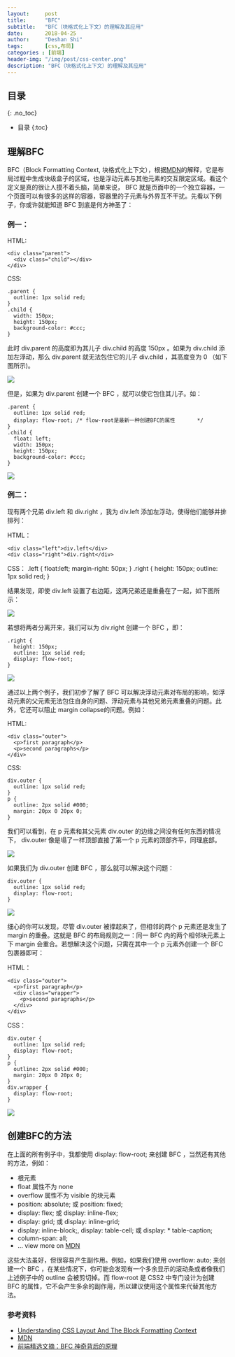 ```yaml
---
layout:     post
title:      "BFC"
subtitle:   "BFC（块格式化上下文）的理解及其应用"
date:       2018-04-25
author:     "Deshan Shi"
tags:       [css,布局]
categories : [前端]
header-img: "/img/post/css-center.png"
description: "BFC（块格式化上下文）的理解及其应用"
---
```


## 目录
{: .no_toc}

* 目录
{:toc}

## 理解BFC

BFC（Block Formatting Context, 块格式化上下文），根据[MDN](https://developer.mozilla.org/zh-CN/docs/Web/Guide/CSS/Block_formatting_context)的解释，它是布局过程中生成块级盒子的区域，也是浮动元素与其他元素的交互限定区域。看这个定义是真的很让人摸不着头脑，简单来说， BFC 就是页面中的一个独立容器，一个页面可以有很多的这样的容器，容器里的子元素与外界互不干扰。先看以下例子，你或许就能知道 BFC 到底是何方神圣了：

### 例一：

HTML:

	<div class="parent">
	  <div class="child"></div>
	</div>

CSS:

	.parent {
	  outline: 1px solid red;
	}
	.child {
	  width: 150px;
	  height: 150px;
	  background-color: #ccc;
	}

此时 div.parent 的高度即为其儿子 div.child 的高度 150px 。如果为 div.child 添加左浮动，那么 div.parent 就无法包住它的儿子 div.child ，其高度变为 0 （如下图所示)。

 ![](https://i.loli.net/2018/10/15/5bc4589889eaa.png)

但是，如果为 div.parent 创建一个 BFC ，就可以使它包住其儿子。如：

	.parent {
	  outline: 1px solid red;
	  display: flow-root; /* flow-root是最新一种创建BFC的属性       */
	}
	.child {
	  float: left;
	  width: 150px;
	  height: 150px;
	  background-color: #ccc;
	}

 ![](https://i.loli.net/2018/10/15/5bc458988a369.png)

### 例二：

现有两个兄弟 div.left 和 div.right ，我为 div.left 添加左浮动，使得他们能够并排排列：

HTML：

	<div class="left">div.left</div>
	<div class="right">div.right</div>

CSS：
	.left {
	  float:left;
	  margin-right: 50px;
	}
	.right {
	  height: 150px;
	  outline: 1px solid red;
	}

结果发现，即使 div.left 设置了右边距，这两兄弟还是重叠在了一起，如下图所示：

 ![](https://i.loli.net/2018/10/15/5bc45cc291c2f.png)

若想将两者分离开来，我们可以为 div.right 创建一个 BFC ，即：

	.right {
	  height: 150px;
	  outline: 1px solid red;
	  display: flow-root;
	}

 ![](https://i.loli.net/2018/10/15/5bc45d9977a18.png)

通过以上两个例子，我们初步了解了 BFC 可以解决浮动元素对布局的影响，如浮动元素的父元素无法包住自身的问题、浮动元素与其他兄弟元素重叠的问题。此外，它还可以阻止 margin collapse的问题。例如：

HTML:

	<div class="outer">
	  <p>first paragraph</p>
	  <p>second paragraphs</p>      
	</div>

CSS: 

	div.outer {
	  outline: 1px solid red;
	}
	p {
	  outline: 2px solid #000;
	  margin: 20px 0 20px 0;
	}

我们可以看到，在 p 元素和其父元素 div.outer 的边缘之间没有任何东西的情况下， div.outer 像是塌了一样顶部直接了第一个 p 元素的顶部齐平，同理底部。

![](https://i.loli.net/2018/10/15/5bc46f41cdb3b.png)

如果我们为 div.outer 创建 BFC ，那么就可以解决这个问题：

	div.outer {
	  outline: 1px solid red;
	  display: flow-root;
	}

![](https://i.loli.net/2018/10/15/5bc47139ebc22.png)

细心的你可以发现，尽管 div.outer 被撑起来了，但相邻的两个 p 元素还是发生了 margin 的重叠。这就是 BFC 的布局规则之一：同一 BFC 内的两个相邻块元素上下 margin 会重合。若想解决这个问题，只需在其中一个 p 元素外创建一个 BFC 包裹器即可：

HTML： 

	<div class="outer">
	  <p>first paragraph</p>
	  <div class="wrapper">
	    <p>second paragraphs</p>
	  </div>
	</div>

CSS：
 
	div.outer {
	  outline: 1px solid red;
	  display: flow-root;
	}
	p {
	  outline: 2px solid #000;
	  margin: 20px 0 20px 0;
	}
	div.wrapper {
	  display: flow-root;
	}

![](https://i.loli.net/2018/10/15/5bc47493e810f.png)

## 创建BFC的方法

在上面的所有例子中，我都使用 display: flow-root; 来创建 BFC ，当然还有其他的方法，例如：

* 根元素
* float 属性不为 none
* overflow 属性不为 visible 的块元素
* position: absolute; 或 position: fixed;
* display: flex; 或 display: inline-flex;
* display: grid; 或 display: inline-grid;
* display: inline-block;, display: table-cell; 或 display: * table-caption;
* column-span: all;
* … view more on [MDN](https://developer.mozilla.org/zh-CN/docs/Web/Guide/CSS/Block_formatting_context)

这些大法虽好，但很容易产生副作用。例如，如果我们使用 overflow: auto; 来创建一个 BFC ，在某些情况下，你可能会发现有一个多余显示的滚动条或者像我们上述例子中的 outline 会被剪切掉。而 flow-root 是 CSS2 中专门设计为创建 BFC 的属性，它不会产生多余的副作用，所以建议使用这个属性来代替其他方法。

### 参考资料

* [Understanding CSS Layout And The Block Formatting Context](https://www.smashingmagazine.com/2017/12/understanding-css-layout-block-formatting-context/)
* [MDN](https://developer.mozilla.org/zh-CN/docs/Web/Guide/CSS/Block_formatting_context)
* [前端精选文摘：BFC 神奇背后的原理](https://www.cnblogs.com/lhb25/p/inside-block-formatting-ontext.html)